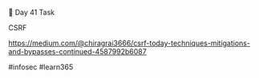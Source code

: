 🎯 Day 41 Task



CSRF


https://medium.com/@chiragrai3666/csrf-today-techniques-mitigations-and-bypasses-continued-4587992b6087



#infosec #learn365
